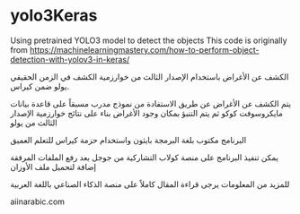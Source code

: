 # yolo3Keras
Using pretrained YOLO3 model to detect the objects
This code is originally from https://machinelearningmastery.com/how-to-perform-object-detection-with-yolov3-in-keras/

الكشف عن الأغراض باستخدام الإصدار الثالث من خوارزمية الكشف في الزمن الحقيقي يولو  ضمن كيراس.

يتم الكشف عن الأغراض عن طريق الاستفادة من نموذج مدرب مسبقاً على قاعدة بيانات مايكروسوفت كوكو ثم يتم التنبؤ بمكان وجود الأغراض بناء على نتائج خوارزمية الإصدار الثالث من يولو 

البرنامج مكتوب بلغة البرمجة بايثون واستخدام حزمة كيراس للتعلم العميق 

يمكن تنفيذ البرنامج على منصة كولاب التشاركية من جوجل بعد رفع الملفات المرفقة إضافة لتحميل ملف الأوزان 


للمزيد من المعلومات يرجى قراءة المقال كاملاً على منصة الذكاء الصناعي باللغة العربية 

aiinarabic.com


